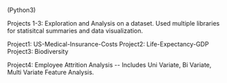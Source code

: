 (Python3)

Projects 1-3: Exploration and Analysis on a dataset.
Used multiple libraries for statisitcal summaries and data visualization.

Project1: US-Medical-Insurance-Costs
Project2: Life-Expectancy-GDP
Project3: Biodiversity

Project4: Employee Attrition Analysis --
  Includes Uni Variate, Bi Variate, Multi Variate Feature Analysis.

